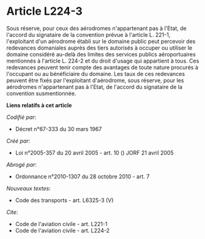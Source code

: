 # Article L224-3

Sous réserve, pour ceux des aérodromes n'appartenant pas à l'Etat, de l'accord du signataire de la convention prévue à
l'article L. 221-1, l'exploitant d'un aérodrome établi sur le domaine public peut percevoir des redevances domaniales auprès
des tiers autorisés à occuper ou utiliser le domaine considéré au-delà des limites des services publics aéroportuaires
mentionnés à l'article L. 224-2 et du droit d'usage qui appartient à tous. Ces redevances peuvent tenir compte des avantages
de toute nature procurés à l'occupant ou au bénéficiaire du domaine. Les taux de ces redevances peuvent être fixés par
l'exploitant d'aérodrome, sous réserve, pour les aérodromes n'appartenant pas à l'Etat, de l'accord du signataire de la
convention susmentionnée.

**Liens relatifs à cet article**

_Codifié par_:

  - Décret n°67-333 du 30 mars 1967

_Créé par_:

  - Loi n°2005-357 du 20 avril 2005 - art. 10 () JORF 21 avril 2005

_Abrogé par_:

  - Ordonnance n°2010-1307 du 28 octobre 2010 - art. 7

_Nouveaux textes_:

  - Code des transports - art. L6325-3 (V)

_Cite_:

  - Code de l'aviation civile - art. L221-1
  - Code de l'aviation civile - art. L224-2
